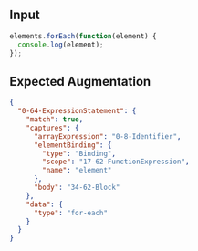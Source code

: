 
## Input
```javascript input
elements.forEach(function(element) {
  console.log(element);
});
```

## Expected Augmentation
```json expected augmentations
{
  "0-64-ExpressionStatement": {
    "match": true,
    "captures": {
      "arrayExpression": "0-8-Identifier",
      "elementBinding": {
        "type": "Binding",
        "scope": "17-62-FunctionExpression",
        "name": "element"
      },
      "body": "34-62-Block"
    },
    "data": {
      "type": "for-each"
    }
  }
}
```
